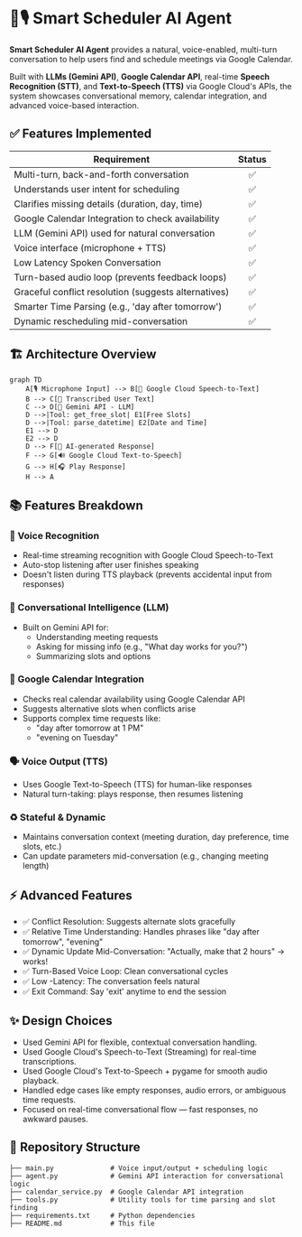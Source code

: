 # 🤖🎙️ Smart Scheduler AI Agent

**Smart Scheduler AI Agent** provides a natural, voice-enabled, multi-turn conversation to help users find and schedule meetings via Google Calendar.

Built with **LLMs (Gemini API)**, **Google Calendar API**, real-time **Speech Recognition (STT)**, and **Text-to-Speech (TTS)** via Google Cloud's APIs, the system showcases conversational memory, calendar integration, and advanced voice-based interaction.


## ✅ Features Implemented

| Requirement                                         | Status |
| --------------------------------------------------- | :----: |
| Multi-turn, back-and-forth conversation             |   ✅   |
| Understands user intent for scheduling              |   ✅   |
| Clarifies missing details (duration, day, time)     |   ✅   |
| Google Calendar Integration to check availability   |   ✅   |
| LLM (Gemini API) used for natural conversation      |   ✅   |
| Voice interface (microphone + TTS)                  |   ✅   |
| Low Latency Spoken Conversation                     |   ✅   |
| Turn-based audio loop (prevents feedback loops)     |   ✅   |
| Graceful conflict resolution (suggests alternatives)|   ✅   |
| Smarter Time Parsing (e.g., 'day after tomorrow')   |   ✅   |
| Dynamic rescheduling mid-conversation               |   ✅   |



## 🏗️ Architecture Overview

```mermaid
graph TD
    A[🎙️ Microphone Input] --> B[📝 Google Cloud Speech-to-Text]
    B --> C[📝 Transcribed User Text]
    C --> D[🤖 Gemini API - LLM]
    D -->|Tool: get_free_slot| E1[Free Slots]
    D -->|Tool: parse_datetime| E2[Date and Time]
    E1 --> D
    E2 --> D
    D --> F[💬 AI-generated Response]
    F --> G[🔊 Google Cloud Text-to-Speech]
    G --> H[🎧 Play Response]
    H --> A
```


## 📚 Features Breakdown

### 🎤 Voice Recognition
- Real-time streaming recognition with Google Cloud Speech-to-Text
- Auto-stop listening after user finishes speaking
- Doesn't listen during TTS playback (prevents accidental input from responses)

### 🧠 Conversational Intelligence (LLM)
- Built on Gemini API for:
  - Understanding meeting requests
  - Asking for missing info (e.g., "What day works for you?")
  - Summarizing slots and options

### 📅 Google Calendar Integration
- Checks real calendar availability using Google Calendar API
- Suggests alternative slots when conflicts arise
- Supports complex time requests like:
  - "day after tomorrow at 1 PM"
  - "evening on Tuesday"

### 🗣️ Voice Output (TTS)
- Uses Google Text-to-Speech (TTS) for human-like responses
- Natural turn-taking: plays response, then resumes listening

### ♻️ Stateful & Dynamic
- Maintains conversation context (meeting duration, day preference, time slots, etc.)
- Can update parameters mid-conversation (e.g., changing meeting length)


## ⚡ Advanced Features

- ✅ Conflict Resolution: Suggests alternate slots gracefully
- ✅ Relative Time Understanding: Handles phrases like "day after tomorrow", "evening"
- ✅ Dynamic Update Mid-Conversation: "Actually, make that 2 hours" → works!
- ✅ Turn-Based Voice Loop: Clean conversational cycles
- ✅ Low -Latency: The conversation feels natural
- ✅ Exit Command: Say 'exit' anytime to end the session


## ✨ Design Choices

- Used Gemini API for flexible, contextual conversation handling.
- Used Google Cloud's Speech-to-Text (Streaming) for real-time transcriptions.
- Used Google Cloud's Text-to-Speech + pygame for smooth audio playback.
- Handled edge cases like empty responses, audio errors, or ambiguous time requests.
- Focused on real-time conversational flow — fast responses, no awkward pauses.


## 📂 Repository Structure

```
├── main.py              # Voice input/output + scheduling logic
├── agent.py             # Gemini API interaction for conversational logic
├── calendar_service.py  # Google Calendar API integration
├── tools.py             # Utility tools for time parsing and slot finding
├── requirements.txt     # Python dependencies
├── README.md            # This file
```
